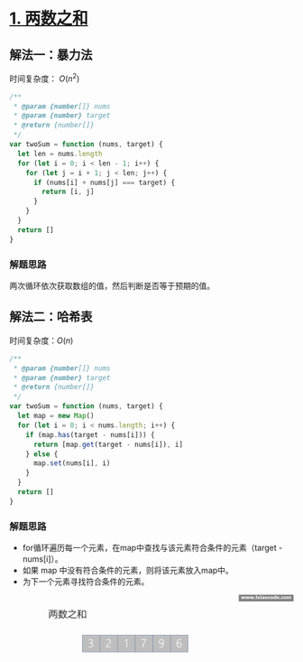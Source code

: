 # [1. 两数之和](https://leetcode-cn.com/problems/two-sum/)

## 解法一：暴力法

时间复杂度： $O(n^2)$

```javascript
/**
 * @param {number[]} nums
 * @param {number} target
 * @return {number[]}
 */
var twoSum = function (nums, target) {
  let len = nums.length
  for (let i = 0; i < len - 1; i++) {
    for (let j = i + 1; j < len; j++) {
      if (nums[i] + nums[j] === target) {
        return [i, j]
      }
    }
  }
  return []
}
```



### 解题思路

两次循环依次获取数组的值，然后判断是否等于预期的值。

## 解法二：哈希表

时间复杂度：$O(n)$

```javascript
/**
 * @param {number[]} nums
 * @param {number} target
 * @return {number[]}
 */
var twoSum = function (nums, target) {
  let map = new Map()
  for (let i = 0; i < nums.length; i++) {
    if (map.has(target - nums[i])) {
      return [map.get(target - nums[i]), i]
    } else {
      map.set(nums[i], i)
    }
  }
  return []
}
```

### 解题思路

- for循环遍历每一个元素，在map中查找与该元素符合条件的元素（target  -nums[i]）。
- 如果 map 中没有符合条件的元素，则将该元素放入map中。
- 为下一个元素寻找符合条件的元素。



![两数之和.gif](Readme.assets/5c31c1ec3942f46c3bf545653e413c42ef64a697b733c97a4fee8fe946447f46-两数之和.gif)